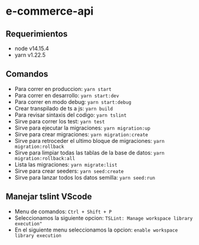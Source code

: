 # e-commerce-api

## Requerimientos
- node v14.15.4
- yarn v1.22.5

## Comandos
- Para correr en produccion: ```yarn start```
- Para correr en desarrollo: ```yarn start:dev```
- Para correr en modo debug: ```yarn start:debug```
- Crear transpilado de ts a js: ```yarn build```
- Para revisar sintaxis del codigo: ```yarn tslint```
- Sirve para correr los test: ```yarn test```
- Sirve para ejecutar la migraciones: ```yarn migration:up```
- Sirve para crear migraciones: ```yarn migration:create```
- Sirve para retroceder el ultimo bloque de migraciones: ```yarn migration:rollback```
- Sirve para limpiar todas las tablas de la base de datos: ```yarn migration:rollback:all```
- Lista las migraciones: ```yarn migrate:list```
- Sirve para crear seeders: ```yarn seed:create```
- Sirve para lanzar todos los datos semilla: ```yarn seed:run```

## Manejar tslint VScode
- Menu de comandos: ```Ctrl + Shift + P```
- Seleccionamos la siguiente opcion: ```TSLint: Manage workspace library execution"```
- En el siguiente menu seleccionamos la opcion: ```enable workspace library execution```